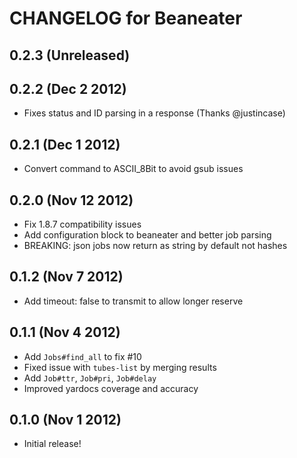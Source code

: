# CHANGELOG for Beaneater

## 0.2.3 (Unreleased)

## 0.2.2 (Dec 2 2012)

* Fixes status and ID parsing in a response (Thanks @justincase)

## 0.2.1 (Dec 1 2012)

* Convert command to ASCII_8Bit to avoid gsub issues

## 0.2.0 (Nov 12 2012)
* Fix 1.8.7 compatibility issues
* Add configuration block to beaneater and better job parsing
* BREAKING: json jobs now return as string by default not hashes

## 0.1.2 (Nov 7 2012)

* Add timeout: false to transmit to allow longer reserve

## 0.1.1 (Nov 4 2012)

* Add `Jobs#find_all` to fix #10
* Fixed issue with `tubes-list` by merging results
* Add `Job#ttr`, `Job#pri`, `Job#delay`
* Improved yardocs coverage and accuracy

## 0.1.0 (Nov 1 2012)

* Initial release!
